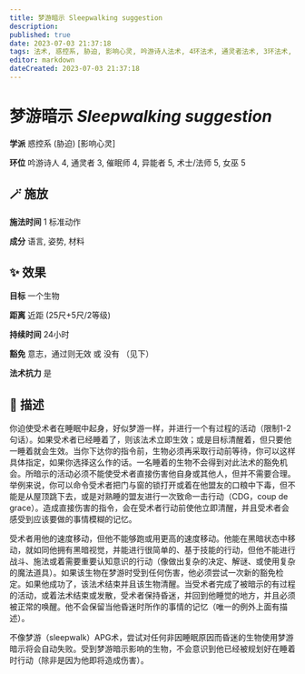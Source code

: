 ```yaml
---
title: 梦游暗示 Sleepwalking suggestion
description: 
published: true
date: 2023-07-03 21:37:18
tags: 法术, 惑控系, 胁迫, 影响心灵, 吟游诗人法术, 4环法术, 通灵者法术, 3环法术, 催眠师法术, 异能者法术, 5环法术, 术士/法师法术, 女巫法术
editor: markdown
dateCreated: 2023-07-03 21:37:18
---
```


# **梦游暗示** *Sleepwalking suggestion*

**学派** 惑控系 (胁迫) \[影响心灵\] 

**环位** 吟游诗人 4, 通灵者 3, 催眠师 4, 异能者 5, 术士/法师 5, 女巫 5

## 🪄 施放

**施法时间** 1 标准动作

**成分** 语言, 姿势, 材料

## ✨ 效果 

**目标** 一个生物 

**距离** 近距 (25尺+5尺/2等级)  

**持续时间** 24小时 

**豁免** 意志，通过则无效 或 没有 （见下）

**法术抗力** 是

## 📖 描述

你迫使受术者在睡眠中起身，好似梦游一样，并进行一个有过程的活动（限制1-2句话）。如果受术者已经睡着了，则该法术立即生效；或是目标清醒着，但只要他一睡着就会生效。当你下达你的指令前，生物必须再采取行动前等待，你可以这样具体指定，如果你选择这么作的话。一名睡着的生物不会得到对此法术的豁免机会。所暗示的活动必须不能使受术者直接伤害他自身或其他人，但并不需要合理。举例来说，你可以命令受术者把门与窗的锁打开或着在他盟友的口粮中下毒，但不能是从屋顶跳下去，或是对熟睡的盟友进行一次致命一击行动（CDG，coup de grace）。造成直接伤害的指令，会在受术者行动前使他立即清醒，并且受术者会感受到应该要做的事情模糊的记忆。

受术者用他的速度移动，但他不能够跑或用更高的速度移动。他能在黑暗状态中移动，就如同他拥有黑暗视觉，并能进行很简单的、基于技能的行动，但他不能进行战斗、施法或着需要重要认知意识的行动（像做出复杂的决定、解谜、或使用复杂的魔法道具）。如果该生物在梦游时受到任何伤害，他必须尝试一次新的豁免检定。如果他成功了，该法术结束并且该生物清醒。当受术者完成了被暗示的有过程的活动，或着法术结束或发散，受术者保持昏迷，并回到他睡觉的地方，并且必须被正常的唤醒。他不会保留当他昏迷时所作的事情的记忆（唯一的例外上面有描述）。

不像梦游（sleepwalk）APG术，尝试对任何非因睡眠原因而昏迷的生物使用梦游暗示将会自动失败。受到梦游暗示影响的生物，不会意识到他已经被规划好在睡着时行动（除非是因为他即将造成伤害）。
    